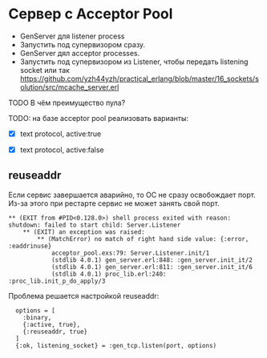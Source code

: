 # Сервер с Acceptor Pool

- GenServer для listener process 
- Запустить под супервизором сразу.
- GenServer дял acceptor processes.
- Запустить под супервизором из Listener, чтобы передать listening socket
  или так 
  https://github.com/yzh44yzh/practical_erlang/blob/master/16_sockets/solution/src/mcache_server.erl

TODO В чём преимущество пула?

TODO: на базе acceptor pool реализовать варианты:
- [X] text protocol, active:true
- [X] text protocol, active:false


## reuseaddr

Если сервис завершается аварийно, то ОС не сразу освобождает порт. Из-за этого при рестарте сервис не может занять свой порт.

```
** (EXIT from #PID<0.128.0>) shell process exited with reason: shutdown: failed to start child: Server.Listener
    ** (EXIT) an exception was raised:
        ** (MatchError) no match of right hand side value: {:error, :eaddrinuse}
            acceptor_pool.exs:79: Server.Listener.init/1
            (stdlib 4.0.1) gen_server.erl:848: :gen_server.init_it/2
            (stdlib 4.0.1) gen_server.erl:811: :gen_server.init_it/6
            (stdlib 4.0.1) proc_lib.erl:240: :proc_lib.init_p_do_apply/3
```

Проблема решается настройкой reuseaddr:

```
  options = [
    :binary,
    {:active, true},
    {:reuseaddr, true}
  ]
  {:ok, listening_socket} = :gen_tcp.listen(port, options)
```
